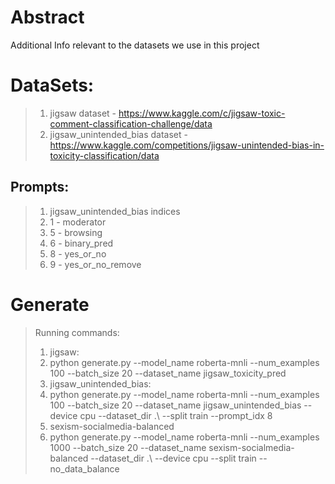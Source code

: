 # Abstract
Additional Info relevant to the datasets we use in this project
# DataSets:
>1. jigsaw dataset - https://www.kaggle.com/c/jigsaw-toxic-comment-classification-challenge/data
>2. jigsaw_unintended_bias dataset - https://www.kaggle.com/competitions/jigsaw-unintended-bias-in-toxicity-classification/data

## Prompts:

>1. jigsaw_unintended_bias indices 
 >  2. 1 - moderator
  > 4. 5 - browsing
 >  5. 6 - binary_pred
 >  6. 8 - yes_or_no
  > 7. 9 - yes_or_no_remove

# Generate
>Running commands:
>1. jigsaw: 
>   2. python generate.py --model_name roberta-mnli --num_examples 100 --batch_size 20 --dataset_name jigsaw_toxicity_pred
>2. jigsaw_unintended_bias:  
>   3. python generate.py --model_name roberta-mnli --num_examples 100 --batch_size 20 --dataset_name jigsaw_unintended_bias --device cpu --dataset_dir .\ --split train --prompt_idx 8
>3. sexism-socialmedia-balanced
>   4. python generate.py --model_name roberta-mnli --num_examples 1000 --batch_size 20 --dataset_name sexism-socialmedia-balanced --dataset_dir .\ --device cpu --split train --no_data_balance
